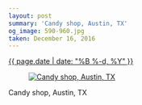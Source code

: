 ```yaml
---
layout: post
summary: 'Candy shop, Austin, TX'
og_image: 590-960.jpg
taken: December 16, 2016
---
```


<div class="post">
 <time>
  <a href="/590">
   {{ page.date | date: "%B %-d, %Y" }}
  </a>
 </time>
 <a href="/590">
  <figure data-taken="12/16/2016">
   <img alt="Candy shop, Austin, TX" sizes="(min-width: 700px) 50vw, calc(100vw - 2rem)" src="{{ site.assets_url }}/590-480.jpg" srcset="{{ site.assets_url }}/590-240.jpg 240w, {{ site.assets_url }}/590-480.jpg 480w, {{ site.assets_url }}/590-720.jpg 720w, {{ site.assets_url }}/590-960.jpg 960w"/>
  </figure>
 </a>
 <span>
  Candy shop, Austin, TX
 </span>
</div>
